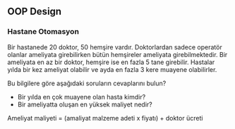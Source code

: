 ## OOP Design

### Hastane Otomasyon

Bir hastanede 20 doktor, 50 hemşire vardır. Doktorlardan sadece operatör olanlar ameliyata girebilirken
bütün hemşireler ameliyata girebilmektedir. Bir ameliyata en az bir doktor, hemşire ise en fazla 5 tane girebilir.
Hastalar yılda bir kez ameliyat olabilir ve ayda en fazla 3 kere muayene olabilirler.

Bu bilgilere göre aşağıdaki soruların cevaplarını bulun?

- Bir yılda en çok muayene olan hasta kimdir?
- Bir ameliyatta oluşan en yüksek maliyet nedir?

Ameliyat maliyeti = (amaliyat malzeme adeti x fiyatı) + doktor ücreti 

